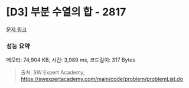 # [D3] 부분 수열의 합 - 2817 

[문제 링크](https://swexpertacademy.com/main/code/problem/problemDetail.do?contestProbId=AV7IzvG6EksDFAXB) 

### 성능 요약

메모리: 74,904 KB, 시간: 3,989 ms, 코드길이: 317 Bytes



> 출처: SW Expert Academy, https://swexpertacademy.com/main/code/problem/problemList.do